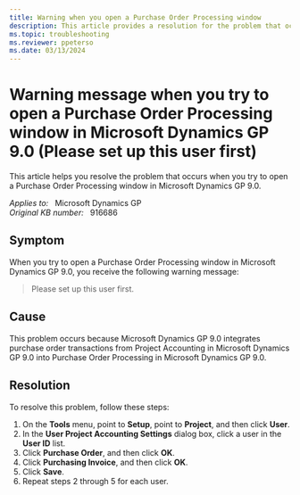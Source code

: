```yaml
---
title: Warning when you open a Purchase Order Processing window
description: This article provides a resolution for the problem that occurs when you try to open a Purchase Order Processing window in Microsoft Dynamics GP 9.0.
ms.topic: troubleshooting
ms.reviewer: ppeterso
ms.date: 03/13/2024
---
```

# Warning message when you try to open a Purchase Order Processing window in Microsoft Dynamics GP 9.0 (Please set up this user first)

This article helps you resolve the problem that occurs when you try to open a Purchase Order Processing window in Microsoft Dynamics GP 9.0.

_Applies to:_ &nbsp; Microsoft Dynamics GP  
_Original KB number:_ &nbsp; 916686

## Symptom

When you try to open a Purchase Order Processing window in Microsoft Dynamics GP 9.0, you receive the following warning message:

> Please set up this user first.

## Cause

This problem occurs because Microsoft Dynamics GP 9.0 integrates purchase order transactions from Project Accounting in Microsoft Dynamics GP 9.0 into Purchase Order Processing in Microsoft Dynamics GP 9.0.

## Resolution

To resolve this problem, follow these steps:

1. On the **Tools** menu, point to **Setup**, point to **Project**, and then click **User**.
2. In the **User Project Accounting Settings** dialog box, click a user in the **User ID** list.
3. Click **Purchase Order**, and then click **OK**.
4. Click **Purchasing Invoice**, and then click **OK**.
5. Click **Save**.
6. Repeat steps 2 through 5 for each user.
